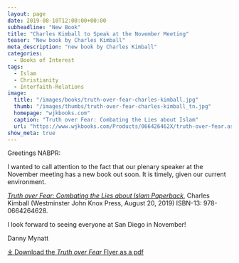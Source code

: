 ```yaml
---
layout: page
date: 2019-08-10T12:00:00+00:00
subheadline: "New Book"
title: "Charles Kimball to Speak at the November Meeting"
teaser: "New book by Charles Kimball"
meta_description: "new book by Charles Kimball"
categories:
  - Books of Interest
tags:
  - Islam
  - Christianity
  - Interfaith-Relations
image:
  title: "/images/books/truth-over-fear-charles-kimball.jpg"
  thumb: "/images/thumbs/truth-over-fear-charles-kimball_tn.jpg"
  homepage: "wjkbooks.com"
  caption: "Truth over Fear: Combating the Lies about Islam"
  url: "https://www.wjkbooks.com/Products/066426462X/truth-over-fear.aspx"
show_meta: true  
---
```

Greetings NABPR:

I wanted to call attention to the fact that our plenary speaker at the November meeting has a new book out soon.  It is timely, given our current environment.

[_Truth over Fear: Combating the Lies about Islam Paperback_](https://www.wjkbooks.com/Products/066426462X/truth-over-fear.aspx), Charles Kimball (Westminster John Knox Press, August 20, 2019) ISBN-13: 978-0664264628.

I look forward to seeing everyone at San Diego in November!

Danny Mynatt

[⤓ Download the _Truth over Fear_ Flyer as a pdf](/pdfs/kimballbrochure-rev.pdf)
